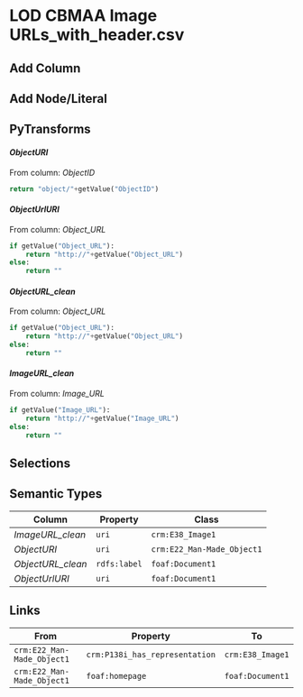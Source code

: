 # LOD CBMAA Image URLs_with_header.csv

## Add Column

## Add Node/Literal

## PyTransforms
#### _ObjectURI_
From column: _ObjectID_
``` python
return "object/"+getValue("ObjectID")
```

#### _ObjectUrlURI_
From column: _Object_URL_
``` python
if getValue("Object_URL"):
    return "http://"+getValue("Object_URL")
else:
    return ""
```

#### _ObjectURL_clean_
From column: _Object_URL_
``` python
if getValue("Object_URL"):
    return "http://"+getValue("Object_URL")
else:
    return ""
```

#### _ImageURL_clean_
From column: _Image_URL_
``` python
if getValue("Image_URL"):
    return "http://"+getValue("Image_URL")
else:
    return ""
```


## Selections

## Semantic Types
| Column | Property | Class |
|  ----- | -------- | ----- |
| _ImageURL_clean_ | `uri` | `crm:E38_Image1`|
| _ObjectURI_ | `uri` | `crm:E22_Man-Made_Object1`|
| _ObjectURL_clean_ | `rdfs:label` | `foaf:Document1`|
| _ObjectUrlURI_ | `uri` | `foaf:Document1`|


## Links
| From | Property | To |
|  --- | -------- | ---|
| `crm:E22_Man-Made_Object1` | `crm:P138i_has_representation` | `crm:E38_Image1`|
| `crm:E22_Man-Made_Object1` | `foaf:homepage` | `foaf:Document1`|
